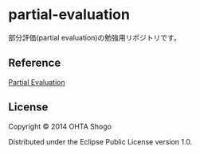 # partial-evaluation

部分評価(partial evaluation)の勉強用リポジトリです。

## Reference

[Partial Evaluation](www.itu.dk/~sestoft/pebook/jonesgomardsestoft-a4.pdf)

## License

Copyright © 2014 OHTA Shogo

Distributed under the Eclipse Public License version 1.0.
